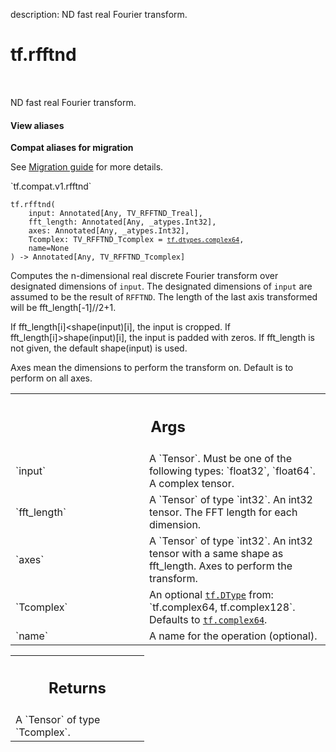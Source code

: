 description: ND fast real Fourier transform.

<div itemscope itemtype="http://developers.google.com/ReferenceObject">
<meta itemprop="name" content="tf.rfftnd" />
<meta itemprop="path" content="Stable" />
</div>

# tf.rfftnd

<!-- Insert buttons and diff -->

<table class="tfo-notebook-buttons tfo-api nocontent" align="left">

</table>



ND fast real Fourier transform.


<section class="expandable">
  <h4 class="showalways">View aliases</h4>
  <p>
<b>Compat aliases for migration</b>
<p>See
<a href="https://www.tensorflow.org/guide/migrate">Migration guide</a> for
more details.</p>
<p>`tf.compat.v1.rfftnd`</p>
</p>
</section>

<pre class="devsite-click-to-copy prettyprint lang-py tfo-signature-link">
<code>tf.rfftnd(
    input: Annotated[Any, TV_RFFTND_Treal],
    fft_length: Annotated[Any, _atypes.Int32],
    axes: Annotated[Any, _atypes.Int32],
    Tcomplex: TV_RFFTND_Tcomplex = <a href="../tf/dtypes.md#complex64"><code>tf.dtypes.complex64</code></a>,
    name=None
) -> Annotated[Any, TV_RFFTND_Tcomplex]
</code></pre>



<!-- Placeholder for "Used in" -->

Computes the n-dimensional real discrete Fourier transform over designated
dimensions of `input`. The designated dimensions of `input` are assumed to be
the result of `RFFTND`. The length of the last axis transformed will be
fft_length[-1]//2+1.

If fft_length[i]<shape(input)[i], the input is cropped. If
fft_length[i]>shape(input)[i], the input is padded with zeros. If fft_length
is not given, the default shape(input) is used.

Axes mean the dimensions to perform the transform on. Default is to perform on
all axes.

<!-- Tabular view -->
 <table class="responsive fixed orange">
<colgroup><col width="214px"><col></colgroup>
<tr><th colspan="2"><h2 class="add-link">Args</h2></th></tr>

<tr>
<td>
`input`<a id="input"></a>
</td>
<td>
A `Tensor`. Must be one of the following types: `float32`, `float64`.
A complex tensor.
</td>
</tr><tr>
<td>
`fft_length`<a id="fft_length"></a>
</td>
<td>
A `Tensor` of type `int32`.
An int32 tensor. The FFT length for each dimension.
</td>
</tr><tr>
<td>
`axes`<a id="axes"></a>
</td>
<td>
A `Tensor` of type `int32`.
An int32 tensor with a same shape as fft_length. Axes to perform the transform.
</td>
</tr><tr>
<td>
`Tcomplex`<a id="Tcomplex"></a>
</td>
<td>
An optional <a href="../tf/dtypes/DType.md"><code>tf.DType</code></a> from: `tf.complex64, tf.complex128`. Defaults to <a href="../tf.md#complex64"><code>tf.complex64</code></a>.
</td>
</tr><tr>
<td>
`name`<a id="name"></a>
</td>
<td>
A name for the operation (optional).
</td>
</tr>
</table>



<!-- Tabular view -->
 <table class="responsive fixed orange">
<colgroup><col width="214px"><col></colgroup>
<tr><th colspan="2"><h2 class="add-link">Returns</h2></th></tr>
<tr class="alt">
<td colspan="2">
A `Tensor` of type `Tcomplex`.
</td>
</tr>

</table>

